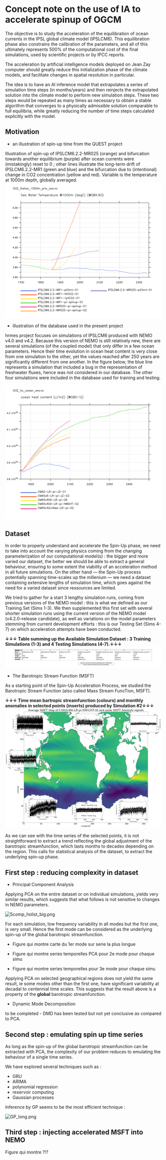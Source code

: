 # Concept note on the use of IA to accelerate spinup of OGCM

The objective is to study the acceleration of the equilibration of ocean currents in the IPSL global climate model (IPSLCM6). This equilibration phase also constrains the calibration of the parameters, and all of this ultimately represents 500% of the computational cost of the final simulations, used by scientific projects or by IPCC reports.  

The acceleration by artificial intelligence models deployed on Jean Zay computer should greatly reduce this initialization phase of the climate models, and facilitate changes in spatial resolution in particular. 

The idea is to have an AI inference model that extrapolates a series of simulation time steps (in months/years) and then reinjects the extrapolated solution into the climate model to perform new simulation steps. These two steps would be repeated as many times as necessary to obtain a stable algorithm that converges to a physically admissible solution comparable to full equilibria, while greatly reducing the number of time steps calculated explicitly with the model.   


## Motivation

* an illustration of spin-up time from the QUEST project

Illustration of spin-up of IPSLCM6.2.2-MR025 (orange) and bifurcation towards another equilibrium (purple) after ocean currents were (mistakingly) reset to 0 ; other lines illustrate the long-term drift of IPSLCM6.2.2-MR1 (green and blue) and the bifurcation due to (intentional) change in CO2 concentration (yellow and red). Variable is the temperature at 1000m depth, globally averaged.
![Spinup of QUEST-MR025](data/OCE_thetao_1000m_MR025_pi_spinup.gif)

* illustration of the database used in the present project

hrmes project focuses on simulations of IPSLCM6 produced with NEMO v4.0 and v4.2. Because this version of NEMO is still relatively new, there are several simulations (of the coupled model) that only differ in a few ocean parameters. Hence their time evolution in ocean heat content is very close from one simulation to the other, yet the values reached after 250 years are significantly different from one another. In the figure below, the blue line represents a simulation that included a bug in the representation of freshwater fluxes, hence was not considered in our database. The other four simulations were included in the database used for training and testing. 

![Set1 of simulations](data/CM62-CM65_OCE_hc.gif)


## Dataset

In order to properly understand and accelerate the Spin-Up phase, we need to take into account the varying physics coming from the changing parameterization of our computational model(s) : the bigger and more varied our dataset, the better we should be able to extract a general behaviour, ensuring to some extent the viability of an acceleration method in all future simulations.
On the other hand — the Spin-Up process potentially spanning time-scales up the millenium — we need a dataset containing extensive lengths of simulation time, which goes against the need for a varied dataset since ressources are limited.

We tried to gather for a start 3 lengthy simulation runs, coming from previous versions of the NEMO model : this is what we defined as our Training Set (Sims 1-3). We then supplemented this first set with several shorter simulation runs using the current version of the NEMO model (v4.2.0–release candidate), as well as variations on the model parameters stemming from current development efforts : this is our Testing Set (Sims 4-7) on which acceleration attempts have been conducted.


**↓↓↓ Table summing up the Available Simulation Dataset : 3 Training Simulations (1-3) and 4 Testing Simulations (4-7).↓↓↓**
![Tableau récapitulatif des 3 simulations d'entraînement et des 4 simulations de test.](data/Dataset.png)

* The Barotropic Stream Function (MSFT) 

As a starting point of the Spin-Up Acceleration Process, we studied the Barotropic Stream Function (also called Mass Stream FuncTion, MSFT).


**↓↓↓ Time mean bartropic streamfunction (colours) and monthly anomalies in selected points (inserts) produced by Simulation #2↓↓↓**
![Carte de la MSFT moyenne pour Sim. 2. Exemples de séries temporelles en quelques points.](data/MSFT-Map.png)

As we can see with the time series of the selected points, it is not straightforward to extract a trend reflecting the global adjustment of the barotropic streamfunction, which lasts months to decades depending on the region. This calls for statistical analysis of the dataset, to extract the underlying spin-up phase. 

## First step : reducing complexity in dataset

* Principal Component Analysis

Applying PCA on the entire dataset or on individual simulations, yields very similar results, which suggests that what follows is not sensitive to changes in NEMO parameters. 

![5comp_holist_big.png](hrmes/Meetings/data/5comp_holist_big.png)

For each simulation, low frequency variability in all modes but the first one, is very small. Hence the first mode can be considered as the underlying spin-up of the global barotropic streamfunction. 


- Figure qui montre carte du 1er mode sur serie la plus longue

- Figure qui montre series temporelles PCA pour 2e mode pour chaque simu

- Figure qui montre series temporelles pour 3e mode pour chaque simu

Applying PCA on selected geographical regions does not yield the same result, ie some modes other than the first one, have significant variability at decadal to centennial time scales. This suggests that the result above is a property of the **global** barotropic streamfunction.

* Dynamic Mode Decomposition

to be completed - DMD has been tested but not yet conclusive as compared to PCA.


## Second step : emulating spin up time series

As long as the spin-up of the global barotropic streamfunction can be extracted with PCA, the complexity of our problem reduces to emulating the behaviour of a single time series. 

We have explored several techniques such as : 
- GRU
- ARIMA
- polynomial regression
- reservoir computing
- Gaussian processes

Inference by GP seems to be the most efficient technique : 

![GP_long.png](https://github.com/Maison-de-la-Simulation/hrmes/Meetings/data/GP_long.png)

## Third step : injecting accelerated MSFT into NEMO

Figure qui montre ?!?





